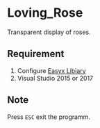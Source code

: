 # Loving_Rose

Transparent display of roses. 
![]()
![]()

## Requirement

1. Configure [Easyx Libiary](http://www.easyx.cn/Files/downloads/EasyX_2018%E6%98%A5%E5%88%86%E7%89%88.exe)
2. Visual Studio 2015 or 2017

## Note

Press `ESC` exit the programm.